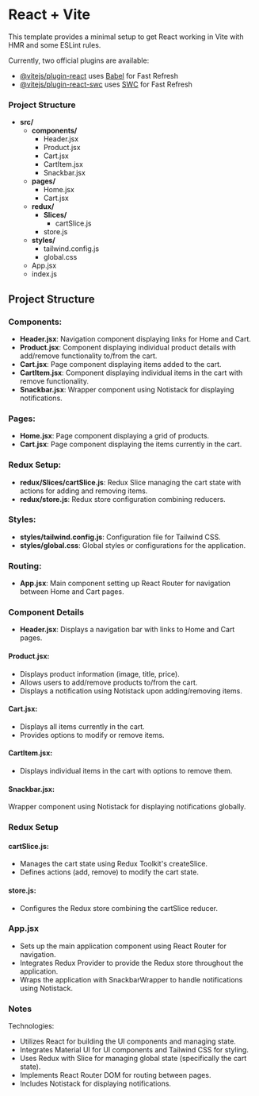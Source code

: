 # React + Vite

This template provides a minimal setup to get React working in Vite with HMR and some ESLint rules.

Currently, two official plugins are available:

- [@vitejs/plugin-react](https://github.com/vitejs/vite-plugin-react/blob/main/packages/plugin-react/README.md) uses [Babel](https://babeljs.io/) for Fast Refresh
- [@vitejs/plugin-react-swc](https://github.com/vitejs/vite-plugin-react-swc) uses [SWC](https://swc.rs/) for Fast Refresh


### Project Structure

- **src/**
  - **components/**
    - Header.jsx
    - Product.jsx
    - Cart.jsx
    - CartItem.jsx
    - Snackbar.jsx
  - **pages/**
    - Home.jsx
    - Cart.jsx
  - **redux/**
    - **Slices/**
      - cartSlice.js
    - store.js
  - **styles/**
    - tailwind.config.js
    - global.css
  - App.jsx
  - index.js


## Project Structure

### Components:

- **Header.jsx**: Navigation component displaying links for Home and Cart.
- **Product.jsx**: Component displaying individual product details with add/remove functionality to/from the cart.
- **Cart.jsx**: Page component displaying items added to the cart.
- **CartItem.jsx**: Component displaying individual items in the cart with remove functionality.
- **Snackbar.jsx**: Wrapper component using Notistack for displaying notifications.

### Pages:

- **Home.jsx**: Page component displaying a grid of products.
- **Cart.jsx**: Page component displaying the items currently in the cart.

### Redux Setup:

- **redux/Slices/cartSlice.js**: Redux Slice managing the cart state with actions for adding and removing items.
- **redux/store.js**: Redux store configuration combining reducers.

### Styles:

- **styles/tailwind.config.js**: Configuration file for Tailwind CSS.
- **styles/global.css**: Global styles or configurations for the application.

### Routing:

- **App.jsx**: Main component setting up React Router for navigation between Home and Cart pages.

### Component Details

- **Header.jsx**:
  Displays a navigation bar with links to Home and Cart pages.

#### Product.jsx:

- Displays product information (image, title, price).
- Allows users to add/remove products to/from the cart.
- Displays a notification using Notistack upon adding/removing items.

#### Cart.jsx:

- Displays all items currently in the cart.
- Provides options to modify or remove items.

#### CartItem.jsx:

- Displays individual items in the cart with options to remove them.

#### Snackbar.jsx:

Wrapper component using Notistack for displaying notifications globally.

### Redux Setup

#### cartSlice.js:

- Manages the cart state using Redux Toolkit's createSlice.
- Defines actions (add, remove) to modify the cart state.

#### store.js:

- Configures the Redux store combining the cartSlice reducer.

### App.jsx

- Sets up the main application component using React Router for navigation.
- Integrates Redux Provider to provide the Redux store throughout the application.
- Wraps the application with SnackbarWrapper to handle notifications using Notistack.

### Notes

Technologies:

- Utilizes React for building the UI components and managing state.
- Integrates Material UI for UI components and Tailwind CSS for styling.
- Uses Redux with Slice for managing global state (specifically the cart state).
- Implements React Router DOM for routing between pages.
- Includes Notistack for displaying notifications.
